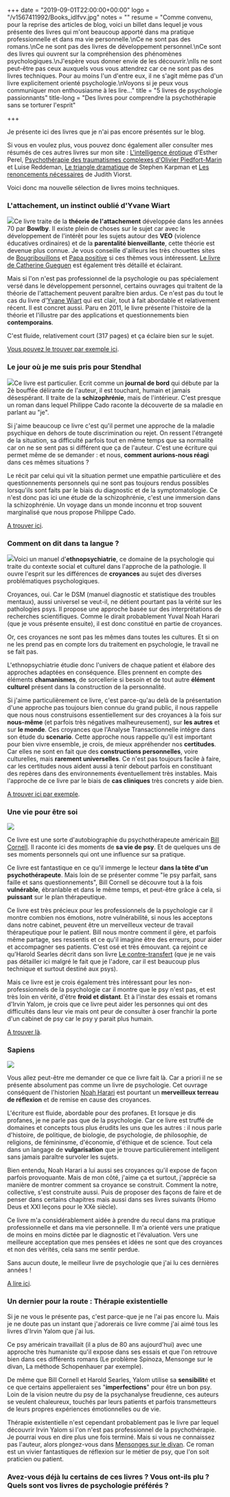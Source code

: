 +++
date = "2019-09-01T22:00:00+00:00"
logo = "/v1567411992/Books_idlfvv.jpg"
notes = ""
resume = "Comme convenu, pour la reprise des articles de blog, voici un billet dans lequel je vous présente des livres qui m'ont beaucoup apporté dans ma pratique professionnelle et dans ma vie personnelle.\nCe ne sont pas des romans.\nCe ne sont pas des livres de développement personnel.\nCe sont des livres qui ouvrent sur la compréhension des phénomènes psychologiques.\nJ'espère vous donner envie de les découvrir.\nIls ne sont peut-être pas ceux auxquels vous vous attendrez car ce ne sont pas des livres techniques. Pour au moins l'un d'entre eux, il ne s'agit même pas d'un livre explicitement orienté psychologie.\nVoyons si je peux vous communiquer mon enthousiasme à les lire..."
title = "5 livres de psychologie passionnants"
title-long = "Des livres pour comprendre la psychothérapie sans se torturer l'esprit"

+++

Je présente ici des livres que je n'ai pas encore présentés sur le blog. 

Si vous en voulez plus, vous pouvez donc également aller consulter mes résumés de ces autres livres sur mon site : [L'intelligence érotique](https://ct-psy.com/posts/une-intelligence-du-couple-l-intelligence-%C3%A9rotique/) d'Esther Perel, [Psychothérapie des traumatismes complexes d'Olivier Piedfort-Marin](https://ct-psy.com/posts/rencontrer-les-diff%C3%A9rentes-parties-de-soi/) et Luise Reddeman, [Le triangle dramatique](https://ct-psy.com/posts/a-quoi-jouons-nous-relation/) de Stephen Karpman et [Les renoncements nécessaires](https://ct-psy.com/posts/renoncer-pour-etre-heureux/) de Judith Viorst.

Voici donc ma nouvelle sélection de livres moins techniques.

### **L'attachement, un instinct oublié d'Yvane Wiart**

![](/v1567412737/Wiart_nqokv0.jpg)Ce livre traite de la **théorie de l'attachement** développée dans les années 70 par **Bowlby**. Il existe plein de choses sur le sujet car avec le développement de l'intérêt pour les sujets autour des **VEO** (violence éducatives ordinaires) et de la **parentalité bienveillante**, cette théorie est devenue plus connue. Je vous conseille d'ailleurs les très chouettes sites de [Bougribouillons](https://bougribouillons.fr/) et [Papa positive](https://papapositive.fr/) si ces thèmes vous intéressent. [Le livre de Catherine Gueguen](https://www.decitre.fr/livres/pour-une-enfance-heureuse-9782221140925.html) est également très détaillé et éclairant.

Mais si l'on n'est pas professionnel de la psychologie ou pas spécialement versé dans le développement personnel, certains ouvrages qui traitent de la théorie de l'attachement peuvent paraître bien ardus. Ce n'est pas du tout le cas du livre d'[Yvane Wiart](https://regards-pluriels-haut-potentiel.com/rencontre-avec-yvane-wiart/) qui est clair, tout à fait abordable et relativement récent. Il est concret aussi. Paru en 2011, le livre présente l'histoire de la théorie et l'illustre par des applications et questionnements bien **contemporains**.

C'est fluide, relativement court (317 pages) et ça éclaire bien sur le sujet. 

[Vous pouvez le trouver par exemple ici](https://www.decitre.fr/livres/l-attachement-un-instinct-oublie-9782226230652.html#resume).

### **Le jour où je me suis pris pour Stendhal**

![](/v1567413920/Cado_wylrpc.jpg)Ce livre est particulier.  Ecrit comme un **journal de bord** qui débute par la 2è bouffée délirante de l'auteur, il est touchant, humain et jamais désespérant. Il traite de la **schizophrénie**, mais de l'intérieur. C'est presque un roman dans lequel Philippe Cado raconte la découverte de sa maladie en parlant au "je".

Si j'aime beaucoup ce livre c'est qu'il permet une approche de la maladie psychique en dehors de toute discrimination ou rejet. On ressent l'étrangeté de la situation, sa difficulté parfois tout en même temps que sa normalité car on ne se sent pas si différent que ça de l'auteur. C'est une écriture qui permet même de se demander : et nous, **comment aurions-nous réagi** dans ces mêmes situations ? 

Le récit par celui qui vit la situation permet une empathie particulière et des questionnements personnels qui ne sont pas toujours rendus possibles lorsqu'ils sont faits par le biais du diagnostic et de la symptomatologie. Ce n'est donc pas ici une étude de la schizophrénie, c'est une immersion dans la schizophrénie. Un voyage dans un monde inconnu et trop souvent marginalisé que nous propose Philippe Cado.

[A trouver ici](https://www.decitre.fr/livre-pod/le-jour-ou-je-me-suis-pris-pour-stendhal-9782212553840.html).

### Comment on dit dans ta langue ?

![](/v1567414548/Pury_qx50wy.jpg)Voici un manuel d'**ethnopsychiatrie**, ce domaine de la psychologie qui traite du contexte social et culturel dans l'approche de la pathologie. Il ouvre l'esprit sur les différences de **croyances** au sujet des diverses problématiques psychologiques.

Croyances, oui. Car le DSM (manuel diagnostic et statistique des troubles mentaux), aussi universel se veut-il, ne détient pourtant pas la vérité sur les pathologies psys. Il propose une approche basée sur des interprétations de recherches scientifiques. Comme le dirait probablement Yuval Noah Harari (que je vous présente ensuite), il est donc constitué en partie de croyances.

Or, ces croyances ne sont pas les mêmes dans toutes les cultures. Et si on ne les prend pas en compte lors du traitement en psychologie, le travail ne se fait pas.

L'ethnopsychiatrie étudie donc l'univers de chaque patient et élabore des approches adaptées en conséquence. Elles prennent en compte des éléments **chamanismes**, de sorcellerie si besoin et de tout autre **élément culturel** présent dans la construction de la personnalité.

Si j'aime particulièrement ce livre, c'est parce-qu'au delà de la présentation d'une approche pas toujours bien connue du grand public, il nous rappelle que nous nous construisons essentiellement sur des croyances à la fois sur **nous-même** (et parfois très négatives malheureusement), sur **les autres** et sur **le monde**. Ces croyances que l'Analyse Transactionnelle intégre dans son étude du **scenario**. Cette approche nous rappelle qu'il est important pour bien vivre ensemble, je crois, de mieux appréhender nos **certitudes**. Car elles ne sont en fait que des **constructions personnelles**, voire culturelles, mais **rarement universelles**. Ce n'est pas toujours facile à faire, car les certitudes nous aident aussi à tenir debout parfois en constituant des repères dans des environnements éventuellement très instables. Mais l'approche de ce livre par le biais de **cas cliniques** très concrets y aide bien.

[A trouver ici par exemple](https://fr.wikipedia.org/wiki/DSM-5).

### Une vie pour être soi

![](/v1567415443/Bill_snvasw.jpg)

Ce livre est une sorte d'autobiographie du psychothérapeute américain [Bill Cornell](https://ct-psy.com/posts/interview-bill-cornell/). Il raconte ici des moments de **sa vie de psy**. Et de quelques uns de ses moments personnels qui ont une influence sur sa pratique.

Ce livre est fantastique en ce qu'il immerge le lecteur **dans la tête d'un psychothérapeute**. Mais loin de se présenter comme "le psy parfait, sans faille et sans questionnements", Bill Cornell se découvre tout à la fois **vulnérable**, ébranlable et dans le même temps, et peut-être grâce à cela, si **puissant** sur le plan thérapeutique. 

Ce livre est très précieux pour les professionnels de la psychologie car il montre combien nos émotions, notre vulnérabilité, si nous les acceptons dans notre cabinet, peuvent être un merveilleux vecteur de travail thérapeutique pour le patient. Bill nous montre comment il gère, et parfois même partage, ses ressentis et ce qu'il imagine être des erreurs, pour aider et accompagner ses patients. C'est osé et très émouvant. ça rejoint ce qu'Harold Searles décrit dans son livre [Le contre-transfert](https://www.decitre.fr/livres/le-contre-transfert-9782070261871.html) (que je ne vais pas détailler ici malgré le fait que je l'adore, car il est beaucoup plus technique et surtout destiné aux psys). 

Mais ce livre est je crois également très intéressant pour les non-professionnels de la psychologie car il montre que le psy n'est pas, et est très loin en vérité, d'être **froid et distant**. Et à l'instar des essais et romans d'Irvin Yalom, je crois que ce livre peut aider les personnes qui ont des difficultés dans leur vie mais ont peur de consulter à oser franchir la porte d'un cabinet de psy car le psy y parait plus humain.

[A trouver là](https://www.decitre.fr/rechercher/result?q=une+vie+pour+%C3%AAtre+soi).

### Sapiens

![](/v1567416424/sapiens_tdkhmp.jpg)

Vous allez peut-être me demander ce que ce livre fait là. Car a priori il ne se présente absolument pas comme un livre de psychologie. Cet ouvrage conséquent de l'historien [Noah Harari](https://www.ted.com/talks/yuval_noah_harari_what_explains_the_rise_of_humans) est pourtant un **merveilleux terreau de réflexion** et de remise en cause des croyances. 

L'écriture est fluide, abordable pour des profanes. Et lorsque je dis profanes, je ne parle pas que de la psychologie. Car ce livre est truffé de domaines et concepts tous plus érudits les uns que les autres : il nous parle d'histoire, de politique, de biologie, de psychologie, de philosophie, de religions, de fémininsme, d'économie, d'éthique et de science. Tout cela dans un langage de **vulgarisation** que je trouve particulièrement intelligent sans jamais paraître survoler les sujets.

Bien entendu, Noah Harari a lui aussi ses croyances qu'il expose de façon parfois provoquante. Mais de mon côté, j'aime ça et surtout, j'apprécie sa manière de montrer comment sa croyance se construit. Comment la notre, collective, s'est construite aussi. Puis de proposer des façons de faire et de penser dans certains chapitres mais aussi dans ses livres suivants (Homo Deus et XXI leçons pour le XXè siècle).

Ce livre m'a considérablement aidée à prendre du recul dans ma pratique professionnelle et dans ma vie personnelle. Il m'a orienté vers une pratique de moins en moins dictée par le diagnostic et l'évaluation. Vers une meilleure acceptation que mes pensées et idées ne sont que des croyances et non des vérités, cela sans me sentir perdue.

Sans aucun doute, le meilleur livre de psychologie que j'ai lu ces dernières années !

[A lire ici](https://www.ted.com/talks/yuval_noah_harari_what_explains_the_rise_of_humans).

### Un dernier pour la route : Thérapie existentielle

Si je ne vous le présente pas, c'est parce-que je ne l'ai pas encore lu. Mais je ne doute pas un instant que j'adorerais ce livre comme j'ai aimé tous les livres d'Irvin Yalom que j'ai lus.

Ce psy américain travaillait (il a plus de 80 ans aujourd'hui) avec une approche très humaniste qu'il expose dans ses essais et que l'on retrouve bien dans ces différents romans (Le problème Spinoza, Mensonge sur le divan, La méthode Schopenhauer par exemple). 

De même que Bill Cornell et Harold Searles, Yalom utilise sa **sensibilit**é et ce que certains appelleraient ses "**imperfections**" pour être un bon psy. Loin de la vision neutre du psy de la psychanalyse freudienne, ces auteurs se veulent chaleureux, touchés par leurs patients et parfois transmetteurs de leurs propres expériences émotionnelles ou de vie.

Thérapie existentielle n'est cependant probablement pas le livre par lequel découvrir Irvin Yalom si l'on n'est pas professionnel de la psychothérapie. Je pourrai vous en dire plus une fois terminé. Mais si vous ne connaissez pas l'auteur, alors plongez-vous dans [Mensonges sur le divan](https://www.decitre.fr/livres/mensonges-sur-le-divan-9782253169376.html). Ce roman est un vivier fantastiques de réflexion sur le métier de psy, que l'on soit praticien ou patient.

### Avez-vous déjà lu certains de ces livres ? Vous ont-ils plu ? Quels sont vos livres de psychologie préférés ?